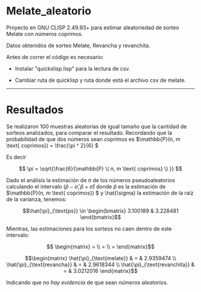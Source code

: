 # Melate_aleatorio
Proyecto en GNU CLISP 2.49.93+ para estimar aleatoriedad de sorteo Melate con números coprimos.

Datos obtenidos de sorteo Melate, Revancha y revanchita.

Antes de correr el código es necesario:

- Instalar "quickslisp.lisp" para la lectura de csv.

- Cambiar ruta de quicklisp y ruta donde está el archivo csv de melate.


----------------------------------------------------------------------------------------
# Resultados
Se realizaron 100 muestras aleatorias de igual tamaño que la cantidad de sorteos analizados, para comparar el resultado. Recordando que la probabilidad de que dos números sean coprimos es
$\mathbb{P}(n, m \text{ coprimos}) = \frac{\pi ^ 2}{6} $

Es decir 

$$ \pi = \sqrt{\frac{6}{\mathbb{P} \( n, m \text{ coprimos} \) }} $$

Dado el análisis la estimación de $\pi$ de los números pseudoaleatorios calculando el intervalo $(\hat{p}-\hat{\sigma}, \hat{p}+ \hat{\sigma} )$ donde $\hat{p}$ es la estimación de $\mathbb{P}(n, m \text{ coprimos}) $ y \hat{\sigma} la estimación de la raíz de la varianza, tenemos:

$$\hat{\pi}_{\text{ps}} \in  \begin{bmatrix} 3.100189 & 3.228481 \end{bmatrix}$$

Mientras, las estimaciones para los sorteos no caen dentro de este intervalo:

$$ \begin{matrix} =  \\ =  \\ =  \end{matrix}$$


$$\begin{matrix} \hat{\pi}_{\text{melate}} & = & 2.9359474 \\  \hat{\pi}_{\text{revancha}} & = & 2.9618344 \\  \hat{\pi}_{\text{revanchita}} & = & 3.0212016  \end{matrix}$$

Indicando que *no hay evidencia* de que sean *números aleatorios*.
